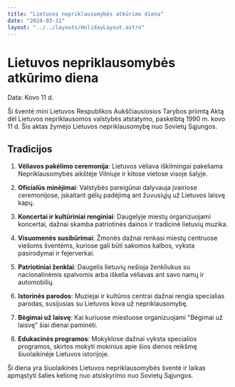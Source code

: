 ```yaml
---
title: "Lietuvos nepriklausomybės atkūrimo diena"
date: "2024-03-11"
layout: "../../layouts/HolidayLayout.astro"
---
```


# Lietuvos nepriklausomybės atkūrimo diena

Data: Kovo 11 d.

Ši šventė mini Lietuvos Respublikos Aukščiausiosios Tarybos priimtą Aktą dėl Lietuvos nepriklausomos valstybės atstatymo, paskelbtą 1990 m. kovo 11 d. Šis aktas žymėjo Lietuvos nepriklausomybę nuo Sovietų Sąjungos.

## Tradicijos

1. **Vėliavos pakėlimo ceremonija**: Lietuvos vėliava iškilmingai pakeliama Nepriklausomybės aikštėje Vilniuje ir kitose vietose visoje šalyje.

2. **Oficialūs minėjimai**: Valstybės pareigūnai dalyvauja įvairiose ceremonijose, įskaitant gėlių padėjimą ant žuvusiųjų už Lietuvos laisvę kapų.

3. **Koncertai ir kultūriniai renginiai**: Daugelyje miestų organizuojami koncertai, dažnai skamba patriotinės dainos ir tradicinė lietuvių muzika.

4. **Visuomenės susibūrimai**: Žmonės dažnai renkasi miestų centruose viešoms šventėms, kuriose gali būti sakomos kalbos, vyksta pasirodymai ir fejerverkai.

5. **Patriotiniai ženklai**: Daugelis lietuvių nešioja ženkliukus su nacionalinėmis spalvomis arba iškelia vėliavas ant savo namų ir automobilių.

6. **Istorinės parodos**: Muziejai ir kultūros centrai dažnai rengia specialias parodas, susijusias su Lietuvos kova už nepriklausomybę.

7. **Bėgimai už laisvę**: Kai kuriuose miestuose organizuojami "Bėgimai už laisvę" šiai dienai paminėti.

8. **Edukacinės programos**: Mokyklose dažnai vyksta specialios programos, skirtos mokyti mokinius apie šios dienos reikšmę šiuolaikinėje Lietuvos istorijoje.

Ši diena yra šiuolaikinės Lietuvos nepriklausomybės šventė ir laikas apmąstyti šalies kelionę nuo atsiskyrimo nuo Sovietų Sąjungos.